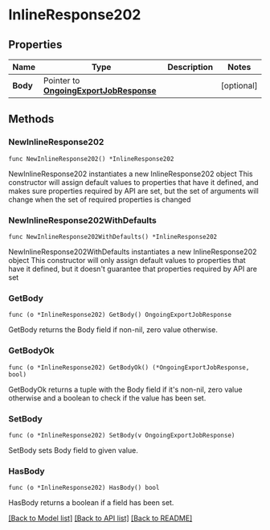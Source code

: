 # InlineResponse202

## Properties

Name | Type | Description | Notes
------------ | ------------- | ------------- | -------------
**Body** | Pointer to [**OngoingExportJobResponse**](OngoingExportJobResponse.md) |  | [optional] 

## Methods

### NewInlineResponse202

`func NewInlineResponse202() *InlineResponse202`

NewInlineResponse202 instantiates a new InlineResponse202 object
This constructor will assign default values to properties that have it defined,
and makes sure properties required by API are set, but the set of arguments
will change when the set of required properties is changed

### NewInlineResponse202WithDefaults

`func NewInlineResponse202WithDefaults() *InlineResponse202`

NewInlineResponse202WithDefaults instantiates a new InlineResponse202 object
This constructor will only assign default values to properties that have it defined,
but it doesn't guarantee that properties required by API are set

### GetBody

`func (o *InlineResponse202) GetBody() OngoingExportJobResponse`

GetBody returns the Body field if non-nil, zero value otherwise.

### GetBodyOk

`func (o *InlineResponse202) GetBodyOk() (*OngoingExportJobResponse, bool)`

GetBodyOk returns a tuple with the Body field if it's non-nil, zero value otherwise
and a boolean to check if the value has been set.

### SetBody

`func (o *InlineResponse202) SetBody(v OngoingExportJobResponse)`

SetBody sets Body field to given value.

### HasBody

`func (o *InlineResponse202) HasBody() bool`

HasBody returns a boolean if a field has been set.


[[Back to Model list]](../README.md#documentation-for-models) [[Back to API list]](../README.md#documentation-for-api-endpoints) [[Back to README]](../README.md)


